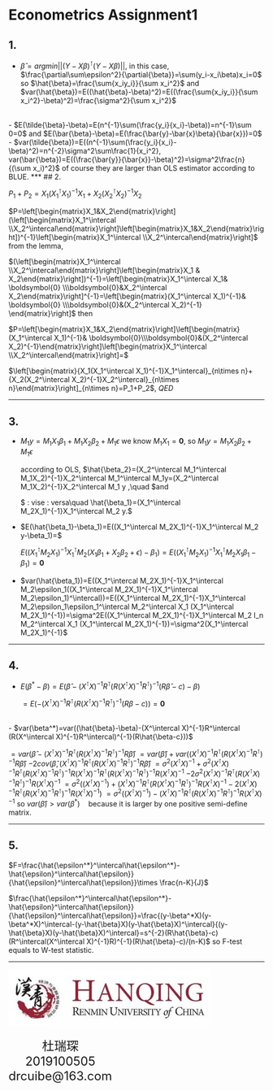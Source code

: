 <script type="text/javascript"
       src="http://cdn.mathjax.org/mathjax/latest/MathJax.js?config=TeX-AMS-MML_HTMLorMML"></script>
# Econometrics Assignment1

## 1.
- $\hat{\beta}=argmin||(Y-X\beta)^{\intercal}(Y-X\beta)||$, in this case, $\frac{\partial\sum\epsilon^2}{\partial{\beta}}=\sum(y_i-x_i\beta)x_i=0$
  so $\hat{\beta}=\frac{\sum{x_iy_i}}{\sum x_i^2}$ and $var(\hat{\beta})=E((\hat{\beta}-\beta)^2)=E((\frac{\sum{x_iy_i}}{\sum x_i^2}-\beta)^2)=\frac{\sigma^2}{\sum x_i^2}$
<br/>
- $E(\tilde{\beta}-\beta)=E(n^{-1}\sum(\frac{y_i}{x_i}-\beta))=n^{-1}\sum 0=0$ and  $E(\bar{\beta}-\beta)=E(\frac{\bar{y}-\bar{x}\beta}{\bar{x}})=0$
<br/>
- $var(\tilde{\beta})=E((n^{-1}\sum(\frac{y_i}{x_i}-\beta)^2)=n^{-2}\sigma^2\sum\frac{1}{x_i^2}, var(\bar{\beta})=E((\frac{\bar{y}}{\bar{x}}-\beta)^2)=\sigma^2\frac{n}{(\sum x_i)^2}$
  of course they are larger than OLS estimator according to BLUE.
***
## 2.

$P_1+P_2=X_1(X_1^\intercal X_1)^{-1}X_1+X_2(X_2^\intercal X_2)^{-1}X_2$

$P=\left[\begin{matrix}X_1&X_2\end{matrix}\right](\left[\begin{matrix}X_1^\intercal \\X_2^\intercal\end{matrix}\right]\left[\begin{matrix}X_1&X_2\end{matrix}\right])^{-1}\left[\begin{matrix}X_1^\intercal \\X_2^\intercal\end{matrix}\right]$ from the lemma, 

$(\left[\begin{matrix}X_1^\intercal \\X_2^\intercal\end{matrix}\right]\left[\begin{matrix}X_1 & X_2\end{matrix}\right])^{-1}=\left[\begin{matrix}X_1^\intercal X_1& \boldsymbol{0} \\\boldsymbol{0}&X_2^\intercal X_2\end{matrix}\right]^{-1}=\left[\begin{matrix}(X_1^\intercal X_1)^{-1}& \boldsymbol{0} \\\boldsymbol{0}&(X_2^\intercal X_2)^{-1}
\end{matrix}\right]$ then 


$P=\left[\begin{matrix}X_1&X_2\end{matrix}\right]\left[\begin{matrix}(X_1^\intercal X_1)^{-1}& \boldsymbol{0}\\\boldsymbol{0}&(X_2^\intercal X_2)^{-1}\end{matrix}\right]\left[\begin{matrix}X_1^\intercal \\X_2^\intercal\end{matrix}\right]=$



$\left[\begin{matrix}{X_1(X_1^\intercal X_1)^{-1}X_1^\intercal}_{n\times n}+{X_2(X_2^\intercal X_2)^{-1}X_2^\intercal}_{n\times n}\end{matrix}\right]_{n\times n}=P_1+P_2$, $QED$
***
## 3.
- $M_1 y=M_1 X_1\beta_1+M_1X_2\beta_2 +M_1 \epsilon$ we know $M_1X_1=\boldsymbol{0}$,  so $M_1y=M_1X_2\beta_2 +M_1 \epsilon$ 
  
  according to OLS, $\hat{\beta_2}=(X_2^\intercal M_1^\intercal M_1X_2)^{-1}X_2^\intercal M_1^\intercal M_1y=(X_2^\intercal M_1X_2)^{-1}X_2^\intercal M_1 y ,\quad $and

    
    $ \: vise \: versa\quad \hat{\beta_1}=(X_1^\intercal M_2X_1)^{-1}X_1^\intercal M_2 y.$ 
    <br/>
- $E(\hat{\beta_1}-\beta_1)=E((X_1^\intercal M_2X_1)^{-1}X_1^\intercal M_2 y-\beta_1)=$
  
  
  
  $E((X_1^\intercal M_2X_1)^{-1}X_1^\intercal M_2  (X_1\beta_1+X_2\beta_2+\epsilon)-\beta_1)=E((X_1^\intercal M_2X_1)^{-1}X_1^\intercal M_2X_1\beta_1-\beta_1)=\boldsymbol{0}$
  <br/>
- $var(\hat{\beta_1})=E((X_1^\intercal M_2X_1)^{-1}X_1^\intercal M_2\epsilon_1((X_1^\intercal M_2X_1)^{-1}X_1^\intercal M_2\epsilon_1)^\intercal))=E((X_1^\intercal M_2X_1)^{-1}X_1^\intercal M_2\epsilon_1\epsilon_1^\intercal M_2^\intercal X_1 (X_1^\intercal M_2X_1)^{-1})=\sigma^2E((X_1^\intercal M_2X_1)^{-1}X_1^\intercal M_2 I_n M_2^\intercal X_1 (X_1^\intercal M_2X_1)^{-1})=\sigma^2(X_1^\intercal M_2X_1)^{-1}$
***
## 4.

- $E(\beta^*-\beta)=E(\hat{\beta}-(X^\intercal X)^{-1}R^\intercal (R(X^\intercal X)^{-1}R^\intercal)^{-1}(R\hat{\beta}-c)-\beta)$
  
  $=E(-(X^\intercal X)^{-1}R^\intercal (R(X^\intercal X)^{-1}R^\intercal)^{-1}(R\beta-c))=\boldsymbol{0}$
<br/>
- $var(\beta^*)=var((\hat{\beta}-\beta)-(X^\intercal X)^{-1}R^\intercal (R(X^\intercal X)^{-1}R^\intercal)^{-1}(R\hat{\beta-c}))$

  $=var(\hat{\beta}-(X^\intercal X)^{-1}R^\intercal (R(X^\intercal X)^{-1}R^\intercal)^{-1}R\hat{\beta})$
  $=var(\hat{\beta})+var((X^\intercal X)^{-1}R^\intercal (R(X^\intercal X)^{-1}R^\intercal)^{-1}R\hat{\beta})$
  $-2cov(\hat{\beta},(X^\intercal X)^{-1}R^\intercal (R(X^\intercal X)^{-1}R^\intercal)^{-1}R\hat{\beta})$
  $=\sigma^2(X^\intercal X)^{-1}+\sigma^2(X^\intercal X)^{-1}R^\intercal (R(X^\intercal X)^{-1}R^\intercal)^{-1}R(X^\intercal X)^{-1}R^\intercal (R(X^\intercal X)^{-1}R^\intercal)^{-1}R(X^\intercal X)^{-1}$
  $-2\sigma^2(X^\intercal X)^{-1}R^\intercal (R(X^\intercal X)^{-1}R^\intercal)^{-1}R(X^\intercal X)^{-1}$
  $=\sigma^2((X^\intercal X)^{-1})+(X^\intercal X)^{-1}R^\intercal(R(X^\intercal X)^{-1}R^\intercal)^{-1}R(X^\intercal X)^{-1}-2(X^\intercal X)^{-1}R^\intercal(R(X^\intercal X)^{-1}R^\intercal)^{-1}R(X^\intercal X)^{-1})$
  $=\sigma^2((X^\intercal X)^{-1})-(X^\intercal X)^{-1}R^\intercal(R(X^\intercal X)^{-1}R^\intercal)^{-1}R(X^\intercal X)^{-1}$
   so $var(\hat{\beta})>var(\beta^*)\quad$because it is larger  by one  positive semi-define matrix.
***
## 5. 
$F=\frac{\hat{\epsilon^*}^\intercal\hat{\epsilon^*}-\hat{\epsilon}^\intercal\hat{\epsilon}}{\hat{\epsilon}^\intercal\hat{\epsilon}}\times \frac{n-K}{J}$

$\frac{\hat{\epsilon^*}^\intercal\hat{\epsilon^*}-\hat{\epsilon}^\intercal\hat{\epsilon}}{\hat{\epsilon}^\intercal\hat{\epsilon}}=\frac{(y-\beta^*X)(y-\beta^*X)^\intercal-(y-\hat{\beta}X)(y-\hat{\beta}X)^\intercal}{(y-\hat{\beta}X)(y-\hat{\beta}X)^\intercal}=s^{-2}(R\hat{\beta}-c)(R^\intercal(X^\intercal X)^{-1}R)^{-1}(R\hat{\beta}-c)/(n-K)$ so F-test equals to W-test statistic.
<hr/>
<div style="width:600px;height:120px; margin:auto;border:0px solid black">
            <div style="float: left;border:0px  paleturquoise">
                <img src="Hanqing.jpeg"style="width:400px">
            </div>
            <div style="font-size:24px;text-align: center;margin-top: 15px; float:left;">
                杜瑞琛 <br/>
                2019100505<br/>
                drcuibe@163.com
            </div>
        </div>